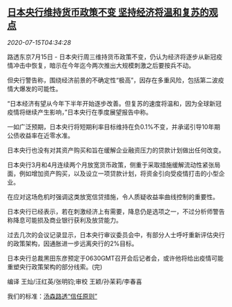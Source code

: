 <!--1594788909000-->
[日本央行维持货币政策不变 坚持经济将温和复苏的观点](https://cn.reuters.com/article/japan-boj-policy-meeting-decesion-0715-idCNKCS24G0FC)
------

<div><i>2020-07-15T04:34:28</i></div><div class="StandardArticleBody_body"><p>路透东京7月15日 - 日本央行周三维持货币政策不变，仍认为经济将逐步从新冠疫情冲击中恢复，暗示在今年迄今两次推出大规模刺激之后要按兵不动。 </p><p>但央行警告称，围绕经济前景的不确定性“极高”，因存在多重风险，包括第二波疫情大爆发的可能性。 </p><p>“日本经济有望从今年下半年开始逐步改善。但复苏的速度将温和，因为全球新冠疫情将继续产生影响，”日本央行在季度展望报告中称。 </p><p>一如广泛预期，日本央行将短期利率目标维持在负0.1%不变，并承诺引导10年期公债收益率在近零水准。 </p><p>日本央行也没有对其资产购买和旨在缓解企业融资压力的贷款计划做出任何改变。 </p><p>日本央行3月和4月连续两个月放宽货币政策，侧重于采取措施缓解流动性紧张局面，例如增加资产购买，以及设立一项贷款计划，将资金引向受疫情打击的小型企业。     </p><p>在应对这场危机时强调这类放宽信贷措施，令人质疑收益率曲线控制的重要性。 </p><p>日本央行已经表示，若在刺激经济上有需要，降息仍是选项之一，不过分析师警告称降息可能损及商业银行获利及放贷能力。 </p><p>过去几次的会议记录显示，日本央行审议委员会中，有部分人士呼吁重新评估央行的政策架构，因通胀进一步远离央行的2%目标。 </p><p>日本央行总裁黑田东彦预定于0630GMT召开会后记者会，或许他将给出疫情可能重塑央行政策架构的部分线索。(完) </p><div class="Attribution_container"><div class="Attribution_attribution"><p class="Attribution_content">编译 王灿/汪红英/张明钧;审校 王颖/孙茉莉/李春喜 </p></div></div><div class="StandardArticleBody_trustBadgeContainer"><span class="StandardArticleBody_trustBadgeTitle">我们的标准：</span><span class="trustBadgeUrl"><a href="https://www.thomsonreuters.cn/content/dam/openweb/documents/pdf/china/brochures/about-us-1.pdf">汤森路透“信任原则”</a></span></div></div>
